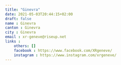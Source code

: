 ```yaml
---
title: "Ginevra"
date: 2021-05-03T20:44:15+02:00
draft: false
name : Ginevra
canton : Ginevra
city : Ginevra
email : xr-geneve@riseup.net
links :
    others: []
    facebook : https://www.facebook.com/XRgeneve/
    instagram : https://www.instagram.com/xrgeneve/ 
---
```


